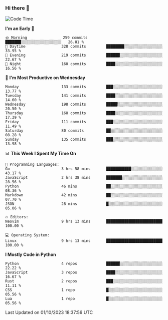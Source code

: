### Hi there 👋
<!--START_SECTION:waka-->
![Code Time](http://img.shields.io/badge/Code%20Time-165%20hrs%2018%20mins-blue)

**I'm an Early 🐤** 

```text
🌞 Morning                259 commits         ███████░░░░░░░░░░░░░░░░░░   26.81 % 
🌆 Daytime                328 commits         ████████░░░░░░░░░░░░░░░░░   33.95 % 
🌃 Evening                219 commits         ██████░░░░░░░░░░░░░░░░░░░   22.67 % 
🌙 Night                  160 commits         ████░░░░░░░░░░░░░░░░░░░░░   16.56 % 
```
📅 **I'm Most Productive on Wednesday** 

```text
Monday                   133 commits         ███░░░░░░░░░░░░░░░░░░░░░░   13.77 % 
Tuesday                  141 commits         ████░░░░░░░░░░░░░░░░░░░░░   14.60 % 
Wednesday                198 commits         █████░░░░░░░░░░░░░░░░░░░░   20.50 % 
Thursday                 168 commits         ████░░░░░░░░░░░░░░░░░░░░░   17.39 % 
Friday                   111 commits         ███░░░░░░░░░░░░░░░░░░░░░░   11.49 % 
Saturday                 80 commits          ██░░░░░░░░░░░░░░░░░░░░░░░   08.28 % 
Sunday                   135 commits         ███░░░░░░░░░░░░░░░░░░░░░░   13.98 % 
```


📊 **This Week I Spent My Time On** 

```text
💬 Programming Languages: 
Go                       3 hrs 58 mins       ███████████░░░░░░░░░░░░░░   43.17 % 
JavaScript               2 hrs 38 mins       ███████░░░░░░░░░░░░░░░░░░   28.56 % 
Python                   46 mins             ██░░░░░░░░░░░░░░░░░░░░░░░   08.36 % 
Markdown                 42 mins             ██░░░░░░░░░░░░░░░░░░░░░░░   07.70 % 
JSON                     28 mins             █░░░░░░░░░░░░░░░░░░░░░░░░   05.06 % 

🔥 Editors: 
Neovim                   9 hrs 13 mins       █████████████████████████   100.00 % 

💻 Operating System: 
Linux                    9 hrs 13 mins       █████████████████████████   100.00 % 
```

**I Mostly Code in Python** 

```text
Python                   4 repos             ██████░░░░░░░░░░░░░░░░░░░   22.22 % 
JavaScript               3 repos             ████░░░░░░░░░░░░░░░░░░░░░   16.67 % 
Rust                     2 repos             ███░░░░░░░░░░░░░░░░░░░░░░   11.11 % 
CSS                      1 repo              █░░░░░░░░░░░░░░░░░░░░░░░░   05.56 % 
Lua                      1 repo              █░░░░░░░░░░░░░░░░░░░░░░░░   05.56 % 
```




 Last Updated on 01/10/2023 18:37:56 UTC
<!--END_SECTION:waka-->

<!--
**YoganshSharma/YoganshSharma** is a ✨ _special_ ✨ repository because its `README.md` (this file) appears on your GitHub profile.

Here are some ideas to get you started:

- 🔭 I’m currently working on ...
- 🌱 I’m currently learning ...
- 👯 I’m looking to collaborate on ...
- 🤔 I’m looking for help with ...
- 💬 Ask me about ...
- 📫 How to reach me: ...
- 😄 Pronouns: ...
- ⚡ Fun fact: ...
-->
